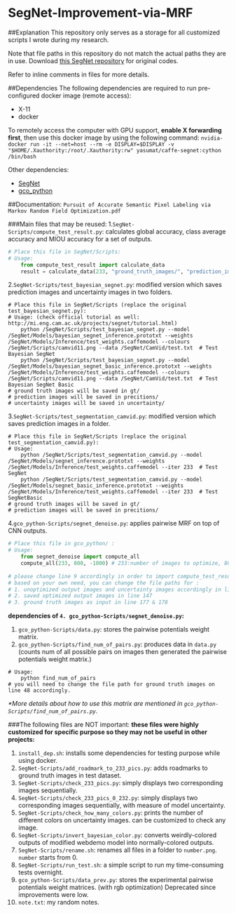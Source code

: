 # SegNet-Improvement-via-MRF

##Explanation
This repository only serves as a storage for all customized scripts I wrote during my research.

Note that file paths in this repository do not match the actual paths they are in use. Download [this SegNet repository](https://github.com/alexgkendall/SegNet-Tutorial) for original codes.

Refer to inline comments in files for more details. 

##Dependencies 
The following dependencies are required to run pre-configured docker image (remote access):

* X-11
* docker

To remotely access the computer with GPU support, __enable X forwarding first__, then
use this docker image by using the following command: `nvidia-docker run -it --net=host --rm -e DISPLAY=$DISPLAY -v "$HOME/.Xauthority:/root/.Xauthority:rw" yasumat/caffe-segnet:cython /bin/bash`

Other dependencies:

* [SegNet](https://github.com/alexgkendall/SegNet-Tutorial) 
* [gco_python](https://github.com/amueller/gco_python)

##Documentation:
`Pursuit of Accurate Semantic Pixel Labeling via Markov Random Field Optimization.pdf`

###Main files that may be reused:
1.`SegNet-Scripts/compute_test_result.py`: calculates global accuracy, class average accuracy and MIOU accuracy for a set of outputs.
```python
# Place this file in SegNet/Scripts:
# Usage:
    from compute_test_result import calculate_data
    result = calculate_data(233, "ground_truth_images/", "prediction_images/") 
```

2.`SegNet-Scripts/test_bayesian_segnet.py`: modified version which saves prediction images and uncertainty images in two folders.
```shell
# Place this file in SegNet/Scripts (replace the original test_bayesian_segnet.py):
# Usage: (check official tutorial as well: http://mi.eng.cam.ac.uk/projects/segnet/tutorial.html)
    python /SegNet/Scripts/test_bayesian_segnet.py --model /SegNet/Models/bayesian_segnet_inference.prototxt --weights /SegNet/Models/Inference/test_weights.caffemodel --colours /SegNet/Scripts/camvid11.png --data /SegNet/CamVid/test.txt  # Test Bayesian SegNet
    python /SegNet/Scripts/test_bayesian_segnet.py --model /SegNet/Models/bayesian_segnet_basic_inference.prototxt --weights /SegNet/Models/Inference/test_weights.caffemodel --colours /SegNet/Scripts/camvid11.png --data /SegNet/CamVid/test.txt  # Test Bayesian SegNet Basic
# ground truth images will be saved in gt/ 
# prediction images will be saved in precitions/
# uncertainty images will be saved in uncertainty/ 
```

3.`SegNet-Scripts/test_segmentation_camvid.py`: modified version which saves prediction images in a folder.
```shell
# Place this file in SegNet/Scripts (replace the original test_segmentation_camvid.py):
# Usage:
    python /SegNet/Scripts/test_segmentation_camvid.py --model /SegNet/Models/segnet_inference.prototxt --weights /SegNet/Models/Inference/test_weights.caffemodel --iter 233  # Test SegNet
    python /SegNet/Scripts/test_segmentation_camvid.py --model /SegNet/Models/segnet_basic_inference.prototxt --weights /SegNet/Models/Inference/test_weights.caffemodel --iter 233  # Test SegNetBasic
# ground truth images will be saved in gt/ 
# prediction images will be saved in precitions/
```

4.`gco_python-Scripts/segnet_denoise.py`: applies pairwise MRF on top of CNN outputs.
```python
# Place this file in gco_python/ :
# Usage:
    from segnet_denoise import compute_all
    compute_all(233, 800, -1000) # 233:number of images to optimize, 800:unary potential weight, -1000:pairwise potential weight
    
# please change line 9 accordingly in order to import compute_test_result.py
# based on your own need, you can change the file paths for :
# 1. unoptimized output images and uncertainty images accordingly in line 115 & 117
# 2. saved optimized output images in line 147 
# 3. ground truth images as input in line 177 & 178 
```



__dependencies of `4. gco_python-Scripts/segnet_denoise.py`:__

1. `gco_python-Scripts/data.py`: stores the pairwise potentials weight matrix. 
2. `gco_python-Scripts/find_num_of_pairs.py`: produces data in `data.py` (counts num of all possible pairs on images then generated the pairwise potentials weight matrix.)
```shell
# Usage:
    python find_num_of_pairs
# you will need to change the file path for ground truth images on line 48 accordingly.
```

_*More details about how to use this matrix are mentioned in `gco_python-Scripts/find_num_of_pairs.py`._



###The following files are NOT important: 
__these files were highly customized for specific purpose so they may not be useful in other projects:__

1. `install_dep.sh`: installs some dependencies for testing purpose while using docker.
2. `SegNet-Scripts/add_roadmark_to_233_pics.py`: adds roadmarks to ground truth images in test dataset. 
3. `SegNet-Scripts/check_233_pics.py`: simply displays two corresponding images sequentially. 
4. `SegNet-Scripts/check_233_pics_0_232.py`: simply displays two corresponding images sequentially, with measure of model uncertainty.
5. `SegNet-Scripts/check_how_many_colors.py`: prints the number of different colors on uncertainty images. can be customized to check any image.
6. `SegNet-Scripts/invert_bayesian_color.py`: converts weirdly-colored outputs of modified webdemo model into normally-colored outputs.
7. `SegNet-Scripts/rename.sh`: renames all files in a folder to `number.png`. `number` starts from 0. 
8. `SegNet-Scripts/run_test.sh`: a simple script to run my time-consuming tests overnight.
9. `gco_python-Scripts/data_prev.py`: stores the experimental pairwise potentials weight matrices. (with rgb optimization) Deprecated since improvements were low.
10. `note.txt`: my random notes.
